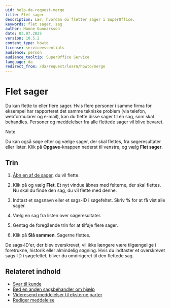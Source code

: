 ```yaml
---
uid: help-da-request-merge
title: Flet sager
description: Lær, hvordan du fletter sager i SuperOffice.
keywords: flet sager, sag
author: Hanne Gunnarsson
date: 03.07.2025
version: 10.5.2
content_type: howto
license: serviceessentials
audience: person
audience_tooltip: SuperOffice Service
language: da
redirect_from: /da/request/learn/howto/merge
---
```


# Flet sager

Du kan flette to eller flere sager. Hvis flere personer i samme firma for eksempel har rapporteret det samme tekniske problem (via telefon, webformularer og e-mail), kan du flette disse sager til én sag, som skal behandles. Personer og meddelelser fra alle flettede sager vil blive bevaret.

> [!NOTE]
> Du kan også søge efter og vælge sager, der skal flettes, fra søgeresultater eller lister. Klik på **Opgave**-knappen <i class="ph ph-dots-three-circle-vertical" aria-label="Opgavemenu"></i> nederst til venstre, og vælg **Flet sager**.

## Trin

1. [Åbn en af de sager][1], du vil flette.

1. Klik på <i class="ph ph-dots-three-circle-vertical" aria-label="Opgavemenu"></i> og vælg **Flet**. Et nyt vindue åbnes med felterne, der skal flettes. Nu skal du finde den sag, du vil flette med denne.

1. Indtast et sagsnavn eller et sags-ID i søgefeltet. Skriv **%** for at få vist alle sager.

1. Vælg en sag fra listen over søgeresultater.

1. Gentag de foregående trin for at tilføje flere sager.

1. Klik på **Slå sammen**. Sagerne flettes.

De sags-ID'er, der blev overskrevet, vil ikke længere være tilgængelige i foretrukne, historik eller almindelig søgning. Hvis du indtaster et overskrevet sags-ID i søgefeltet, bliver du omdirigeret til den flettede sag.

## Relateret indhold

* [Svar til kunde][3]
* [Bed en anden sagsbehandler om hjælp][4]
* [Videresend meddelelser til eksterne parter][5]
* [Rediger meddelelse][2]

<!-- Referenced links -->
[1]: index.md#open
[2]: edit-message.md
[3]: reply.md
[4]: transfer.md
[5]: forward.md
